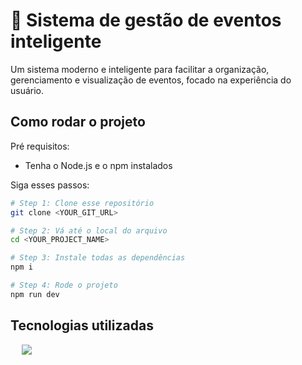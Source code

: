 # 🧠 Sistema de gestão de eventos inteligente
Um sistema moderno e inteligente para facilitar a organização, gerenciamento e visualização de eventos, focado na experiência do usuário.

## Como rodar o projeto

Pré requisitos:
- Tenha o Node.js e o npm instalados

Siga esses passos:

```sh
# Step 1: Clone esse repositório
git clone <YOUR_GIT_URL>

# Step 2: Vá até o local do arquivo
cd <YOUR_PROJECT_NAME>

# Step 3: Instale todas as dependências
npm i

# Step 4: Rode o projeto
npm run dev
```

## Tecnologias utilizadas

<p align="left">
  <span>&emsp;</span>
  <a href="https://skillicons.dev">
    <img src="https://skillicons.dev/icons?i=vite,ts,react,tailwind,nodejs,npm" />
  </a>
</p>